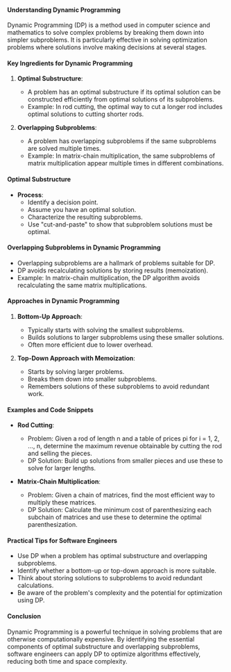 #### Understanding Dynamic Programming
Dynamic Programming (DP) is a method used in computer science and mathematics to solve complex problems by breaking them down into simpler subproblems. It is particularly effective in solving optimization problems where solutions involve making decisions at several stages.

#### Key Ingredients for Dynamic Programming
1. **Optimal Substructure**:
   - A problem has an optimal substructure if its optimal solution can be constructed efficiently from optimal solutions of its subproblems.
   - Example: In rod cutting, the optimal way to cut a longer rod includes optimal solutions to cutting shorter rods.

2. **Overlapping Subproblems**:
   - A problem has overlapping subproblems if the same subproblems are solved multiple times.
   - Example: In matrix-chain multiplication, the same subproblems of matrix multiplication appear multiple times in different combinations.

#### Optimal Substructure
- **Process**:
  - Identify a decision point.
  - Assume you have an optimal solution.
  - Characterize the resulting subproblems.
  - Use "cut-and-paste" to show that subproblem solutions must be optimal.

#### Overlapping Subproblems in Dynamic Programming
- Overlapping subproblems are a hallmark of problems suitable for DP.
- DP avoids recalculating solutions by storing results (memoization).
- Example: In matrix-chain multiplication, the DP algorithm avoids recalculating the same matrix multiplications.

#### Approaches in Dynamic Programming
1. **Bottom-Up Approach**:
   - Typically starts with solving the smallest subproblems.
   - Builds solutions to larger subproblems using these smaller solutions.
   - Often more efficient due to lower overhead.

2. **Top-Down Approach with Memoization**:
   - Starts by solving larger problems.
   - Breaks them down into smaller subproblems.
   - Remembers solutions of these subproblems to avoid redundant work.

#### Examples and Code Snippets
- **Rod Cutting**:
  - Problem: Given a rod of length n and a table of prices pi for i = 1, 2, ..., n, determine the maximum revenue obtainable by cutting the rod and selling the pieces.
  - DP Solution: Build up solutions from smaller pieces and use these to solve for larger lengths.

- **Matrix-Chain Multiplication**:
  - Problem: Given a chain of matrices, find the most efficient way to multiply these matrices.
  - DP Solution: Calculate the minimum cost of parenthesizing each subchain of matrices and use these to determine the optimal parenthesization.

#### Practical Tips for Software Engineers
- Use DP when a problem has optimal substructure and overlapping subproblems.
- Identify whether a bottom-up or top-down approach is more suitable.
- Think about storing solutions to subproblems to avoid redundant calculations.
- Be aware of the problem's complexity and the potential for optimization using DP.

#### Conclusion
Dynamic Programming is a powerful technique in solving problems that are otherwise computationally expensive. By identifying the essential components of optimal substructure and overlapping subproblems, software engineers can apply DP to optimize algorithms effectively, reducing both time and space complexity.